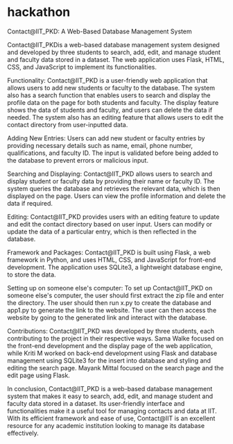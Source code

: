 # hackathon
Contact@IIT_PKD: A Web-Based Database Management System

Contact@IIT_PKDis a web-based database management system designed and developed by three students to search, add, edit, and manage student and faculty data stored in a dataset. The web application uses Flask, HTML, CSS, and JavaScript to implement its functionalities.

Functionality: Contact@IIT_PKD is a user-friendly web application that allows users to add new students or faculty to the database. The system also has a search function that enables users to search and display the profile data on the page for both students and faculty. The display feature shows the data of students and faculty, and users can delete the data if needed. The system also has an editing feature that allows users to edit the contact directory from user-inputted data.

Adding New Entries: Users can add new student or faculty entries by providing necessary details such as name, email, phone number, qualifications, and faculty ID. The input is validated before being added to the database to prevent errors or malicious input.

Searching and Displaying: Contact@IIT_PKD allows users to search and display student or faculty data by providing their name or faculty ID. The system queries the database and retrieves the relevant data, which is then displayed on the page. Users can view the profile information and delete the data if required.

Editing: Contact@IIT_PKD provides users with an editing feature to update and edit the contact directory based on user input. Users can modify or update the data of a particular entry, which is then reflected in the database.

Framework and Packages: Contact@IIT_PKD is built using Flask, a web framework in Python, and uses HTML, CSS, and JavaScript for front-end development. The application uses SQLite3, a lightweight database engine, to store the data.

Setting up on someone else's computer: To set up Contact@IIT_PKD on someone else's computer, the user should first extract the zip file and enter the directory. The user should then run x.py to create the database and app1.py to generate the link to the website. The user can then access the website by going to the generated link and interact with the database.

Contributions: Contact@IIT_PKD was developed by three students, each contributing to the project in their respective ways. Sama Walke focused on the front-end development and the display page of the web application, while Kriti M worked on back-end development using Flask and database management using SQLite3 for the insert into database and styling and editing the search page. Mayank Mittal focused on the search page and the edit page using Flask.

In conclusion, Contact@IIT_PKD is a web-based database management system that makes it easy to search, add, edit, and manage student and faculty data stored in a dataset. Its user-friendly interface and functionalities make it a useful tool for managing contacts and data at IIT. With its efficient framework and ease of use, Contact@IIT is an excellent resource for any academic institution looking to manage its database effectively.
